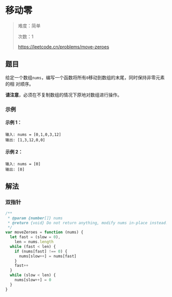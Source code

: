 # 移动零

> 难度：简单
>
> 次数：1
>
> https://leetcode.cn/problems/move-zeroes

## 题目

给定一个数组`nums`，编写一个函数将所有`0`移动到数组的末尾，同时保持非零元素的相
对顺序。

**请注意**，必须在不复制数组的情况下原地对数组进行操作。

### 示例

#### 示例 1：

```
输入: nums = [0,1,0,3,12]
输出: [1,3,12,0,0]
```

#### 示例 2：

```
输入: nums = [0]
输出: [0]
```

## 解法

### 双指针

```javascript
/**
 * @param {number[]} nums
 * @return {void} Do not return anything, modify nums in-place instead.
 */
var moveZeroes = function (nums) {
  let fast = (slow = 0),
    len = nums.length
  while (fast < len) {
    if (nums[fast] !== 0) {
      nums[slow++] = nums[fast]
    }
    fast++
  }
  while (slow < len) {
    nums[slow++] = 0
  }
}
```
